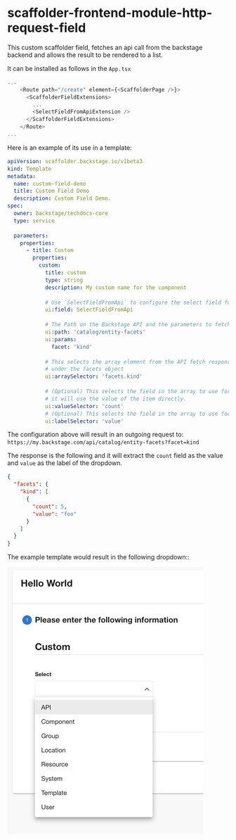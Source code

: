 # scaffolder-frontend-module-http-request-field

This custom scaffolder field, fetches an api call from the backstage backend and allows the result to be
rendered to a list.

It can be installed as follows in the `App.tsx`

```typescript jsx
...
    <Route path="/create" element={<ScaffolderPage />}>
      <ScaffolderFieldExtensions>
        ...
        <SelectFieldFromApiExtension />
      </ScaffolderFieldExtensions>
    </Route>
...
```

Here is an example of its use in a template:

```yaml
apiVersion: scaffolder.backstage.io/v1beta3
kind: Template
metadata:
  name: custom-field-demo
  title: Custom Field Demo
  description: Custom Field Demo.
spec:
  owner: backstage/techdocs-core
  type: service

  parameters:
    properties:
      - title: Custom
        properties:
          custom:
            title: custom
            type: string
            description: My custom name for the component

            # Use `SelectFieldFromApi` to configure the select field for the entry.
            ui:field: SelectFieldFromApi

            # The Path on the Backstage API and the parameters to fetch the data for the dropdown
            ui:path: 'catalog/entity-facets'
            ui:params:
              facet: 'kind'

            # This selects the array element from the API fetch response. It finds the array with the name kind
            # under the facets object
            ui:arraySelector: 'facets.kind'

            # (Optional) This selects the field in the array to use for the value of each select item. If its not specified
            # it will use the value of the item directly.
            ui:valueSelector: 'count'
            # (Optional) This selects the field in the array to use for the label of each select item.
            ui:labelSelector: 'value'
```

The configuration above will result in an outgoing request to: `https://my.backstage.com/api/catalog/entity-facets?facet=kind`

The response is the following and it will extract the `count` field as the value and `value` as the label of the dropdown.

```json
{
  "facets": {
    "kind": [
      {
        "count": 5,
        "value": "foo"
      }
    ]
  }
}
```

The example template would result in the following dropdown::

![Alt text](images/sample.png?raw=true 'Example of the custom scaffolder field')
